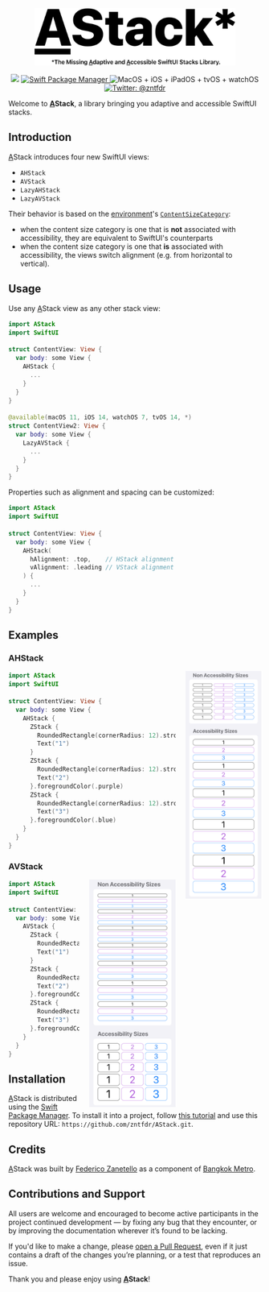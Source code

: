 <p align="center">
    <img src=".assets/logo/logo.png" width="400" max-width="90%" alt="AStack" />
</p>

<p align="center">
    <img src="https://img.shields.io/badge/swift-5.2-orange.svg" />
    <a href="https://swift.org/package-manager">
        <img src="https://img.shields.io/badge/swiftpm-compatible-brightgreen.svg?style=flat" alt="Swift Package Manager" />
    </a>
     <img src="https://img.shields.io/badge/platforms-macOS+iOS+iPadOS+tvOS+watchOS-brightgreen.svg?style=flat" alt="MacOS + iOS + iPadOS + tvOS + watchOS" />
    <a href="https://twitter.com/zntfdr">
        <img src="https://img.shields.io/badge/twitter-@zntfdr-blue.svg?style=flat" alt="Twitter: @zntfdr" />
    </a>
</p>

Welcome to **<ins>A</ins>Stack**, a library bringing you adaptive and accessible SwiftUI stacks.

## Introduction
 
<ins>A</ins>Stack introduces four new SwiftUI views: 

- `AHStack`
- `AVStack`
- `LazyAHStack`
- `LazyAVStack`

Their behavior is based on the [environment](https://developer.apple.com/documentation/swiftui/environment)'s [`ContentSizeCategory`](https://developer.apple.com/documentation/swiftui/environmentvalues/3284540-sizecategory):

- when the content size category is one that is **not** associated with accessibility, they are equivalent to SwiftUI's counterparts
- when the content size category is one that **is** associated with accessibility, the views switch alignment (e.g. from horizontal to vertical).

## Usage

Use any <ins>A</ins>Stack view as any other stack view:

```swift
import AStack
import SwiftUI

struct ContentView: View {
  var body: some View {
    AHStack {
      ...
    }
  }
}

@available(macOS 11, iOS 14, watchOS 7, tvOS 14, *)
struct ContentView2: View {
  var body: some View {
    LazyAVStack {
      ...
    }
  }
}
```

Properties such as alignment and spacing can be customized:

```swift
import AStack
import SwiftUI

struct ContentView: View {
  var body: some View {
    AHStack(
      hAlignment: .top,    // HStack alignment
      vAlignment: .leading // VStack alignment
    ) {
      ...
    }
  }
}
```
## Examples

### AHStack

<img src=".assets/example.png" height="452px" align="right" style="padding-left: 20px">

```swift
import AStack
import SwiftUI

struct ContentView: View {
  var body: some View {
    AHStack {
      ZStack {
        RoundedRectangle(cornerRadius: 12).strokeBorder()
        Text("1")
      }
      ZStack {
        RoundedRectangle(cornerRadius: 12).strokeBorder()
        Text("2")
      }.foregroundColor(.purple)
      ZStack {
        RoundedRectangle(cornerRadius: 12).strokeBorder()
        Text("3")
      }.foregroundColor(.blue)
    }
  }
}
```

### AVStack

<img src=".assets/example2.png" height="452px" align="right" style="padding-left: 20px">

```swift
import AStack
import SwiftUI

struct ContentView: View {
  var body: some View {
    AVStack {
      ZStack {
        RoundedRectangle(cornerRadius: 12).strokeBorder()
        Text("1")
      }
      ZStack {
        RoundedRectangle(cornerRadius: 12).strokeBorder()
        Text("2")
      }.foregroundColor(.purple)
      ZStack {
        RoundedRectangle(cornerRadius: 12).strokeBorder()
        Text("3")
      }.foregroundColor(.blue)
    }
  }
}
```

## Installation

<ins>A</ins>Stack is distributed using the [Swift Package Manager](https://swift.org/package-manager). To install it into a project, follow [this tutorial](https://developer.apple.com/documentation/swift_packages/adding_package_dependencies_to_your_app) and use this repository URL: `https://github.com/zntfdr/AStack.git`.

## Credits

<ins>A</ins>Stack was built by [Federico Zanetello](https://twitter.com/zntfdr) as a component of [Bangkok Metro](http://yourmetro.app).

## Contributions and Support

All users are welcome and encouraged to become active participants in the project continued development — by fixing any bug that they encounter, or by improving the documentation wherever it’s found to be lacking.

If you'd like to make a change, please [open a Pull Request](https://github.com/zntfdr/AStack/pull/new), even if it just contains a draft of the changes you’re planning, or a test that reproduces an issue.

Thank you and please enjoy using **<ins>A</ins>Stack**!